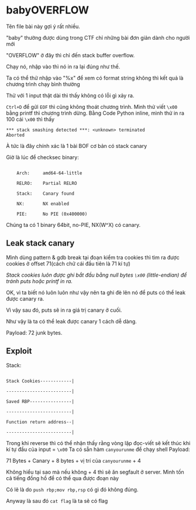 # babyOVERFLOW
<meta charset="UTF-8">

Tên file bài này gợi ý rất nhiều.

"baby" thường được dùng trong CTF chỉ những bài đơn giản dành cho người mới

"OVERFLOW" ở đây thì chỉ đến stack buffer overflow.

Chạy nó, nhập vào thì nó in ra lại đúng như thế.

Ta có thể thử nhập vào "%x" để xem có format string không thì kết quả là chương trình chạy bình thường

Thử với 1 input thật dài thì thấy không có lỗi gì xảy ra.

`Ctrl+D` để gửi `EOF` thì cũng không thoát chương trình. Mình thử viết `\x00` bằng printf thì chương trình dừng.
Bằng Code Python inline, mình thử in ra 100 cái `\x00` thì thấy

```
*** stack smashing detected ***: <unknown> terminated
Aborted
```

À tức là đây chính xác là 1 bài BOF cơ bản có stack canary

Giờ là lúc để checksec binary:

```

	Arch:     amd64-64-little
	
	RELRO:    Partial RELRO
	
	Stack:    Canary found
	
	NX:       NX enabled
	
	PIE:      No PIE (0x400000)
```

Chúng ta có 1 binary 64bit, no-PIE, NX(W^X) có canary. 

## Leak stack canary
Mình dùng pattern & gdb break tại đoạn kiểm tra cookies thì tìm ra được cookies ở offset 71(cách chữ cái đầu tiên là 71 kí tự)

*Stack cookies luôn được ghi bắt đầu bằng null bytes `\x00` (little-endian) để tránh puts hoặc printf in ra.*

OK, vì ta biết nó luôn luôn như vậy nên ta ghi đè lên nó để puts có thể leak được canary ra.

Vì vậy sau đó, puts sẽ in ra giá trị canary ở cuối.

Như vậy là ta có thể leak được canary 1 cách dễ dàng.

Payload: 
72 junk bytes.

## Exploit
Stack:

```

Stack Cookies------------|
					  
-------------------------|

Saved RBP----------------|

-------------------------|

Function return address--|

-------------------------|

```

Trong khi reverse thì có thể nhận thấy rằng vòng lặp đọc-viết sẽ kết thúc khi kí tự đầu của input = `\x00`
Ta có sẵn hàm `canyourunme` để chạy shell
Payload:

71 Bytes + Canary + 8 bytes + vị trí của `canyourunme` + 4

Không hiểu tại sao mà nếu không + 4 thì sẽ ăn segfault ở server. Mình tốn cả tiếng đồng hồ để có thể qua được đoạn này

Có lẽ là do `push rbp;mov rbp,rsp` có gì đó không đúng.

Anyway là sau đó `cat flag` là ta sẽ có flag

</meta>
